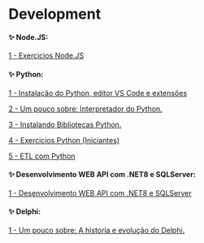 # Development


#### ✨ Node.JS:

<div> 
<p><a href="https://github.com/JosiTubaroski/Node_JS">1 - Exercicios Node.JS </a></p>
</div> 

#### ✨ Python:

<div> 
<p><a href="https://github.com/JosiTubaroski/Instala_Python_VSCode_Extencoes/blob/main/README.md">1 - Instalação do Python, editor VS Code e extensões </a></p>
</div> 

<div> 
<p><a href="https://github.com/JosiTubaroski/Inter">2 - Um pouco sobre: Interpretador do Python. </a></p>
</div> 

<div> 
<p><a href="https://github.com/JosiTubaroski/Blibliotecas_Python">3 - Instalando Bibliotecas Python. </a></p>
</div> 

<div> 
<p><a href="https://github.com/JosiTubaroski/Python-Exercises">4 - Exercicios Python (Iniciantes) </a></p>
</div> 

<div> 
<p><a href="https://github.com/JosiTubaroski/ETL_com_python">5 - ETL com Python </a></p>
</div> 

#### ✨ Desenvolvimento WEB API com .NET8 e SQLServer:

<div> 
<p><a href="https://github.com/JosiTubaroski/WEB-API-com-.NET-8-e-SQL-Server">1 -  Desenvolvimento WEB API com .NET8 e SQLServer</a></p>
</div> 

#### ✨ Delphi:

<div> 
<p><a href="https://github.com/JosiTubaroski/Delphi">1 - Um pouco sobre: A historia e evolução do Delphi. </a></p>
</div> 



